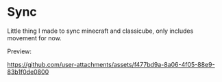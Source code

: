 # Sync

Little thing I made to sync minecraft and classicube, only includes movement for now.

Preview:

https://github.com/user-attachments/assets/f477bd9a-8a06-4f05-88e9-83b1f0de0800

